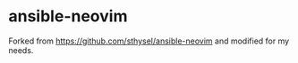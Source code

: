 ansible-neovim
===

Forked from https://github.com/sthysel/ansible-neovim and modified for my needs.
